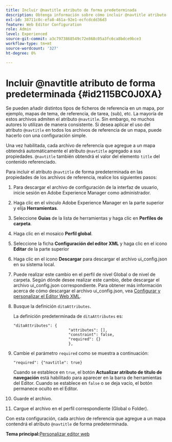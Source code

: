 ```yaml
---
title: Incluir @navtitle atributo de forma predeterminada
description: Obtenga información sobre cómo incluir @navtitle atributo de forma predeterminada
exl-id: 38711c0c-efa8-461a-92e1-ecfcdcdd36d3
feature: Web Editor Configuration
role: Admin
level: Experienced
source-git-commit: a3c7973868549c72e868c05a3fc6ca8bdce9bce3
workflow-type: tm+mt
source-wordcount: '327'
ht-degree: 0%

---
```


# Incluir @navtitle atributo de forma predeterminada {#id2115BC0J0XA}

Se pueden añadir distintos tipos de ficheros de referencia en un mapa, por ejemplo, mapas de tema, de referencia, de tarea, \(sub\), etc. La mayoría de estos archivos admiten el atributo `@navtitle`. Sin embargo, no muchos autores lo utilizan de manera consistente. Si desea aplicar el uso del atributo `@navtitle` en todos los archivos de referencia de un mapa, puede hacerlo con una configuración simple.

Una vez habilitada, cada archivo de referencia que agregue a un mapa obtendrá automáticamente el atributo `@navtitle` agregado a sus propiedades. `@navtitle` también obtendrá el valor del elemento `title` del contenido referenciado.

Para incluir el atributo `@navtitle` de forma predeterminada en las propiedades de los archivos de referencia, realice los siguientes pasos:

1. Para descargar el archivo de configuración de la interfaz de usuario, inicie sesión en Adobe Experience Manager como administrador.

1. Haga clic en el vínculo Adobe Experience Manager en la parte superior y elija **Herramientas**.
1. Seleccione **Guías** de la lista de herramientas y haga clic en **Perfiles de carpeta**.
1. Haga clic en el mosaico **Perfil global**.
1. Seleccione la ficha **Configuración del editor XML** y haga clic en el icono **Editar** de la parte superior
1. Haga clic en el icono **Descargar** para descargar el archivo ui\_config.json en su sistema local.
1. Puede realizar este cambio en el perfil de nivel Global o de nivel de carpeta. Según dónde desee realizar este cambio, debe descargar el archivo ui\_config.json correspondiente. Para obtener más información acerca de cómo descargar el archivo ui\_config.json, vea [Configurar y personalizar el Editor Web XML](conf-folder-level.md#id2065G300O5Z).

1. Busque la definición `ditaAttributes`.

   La definición predeterminada de `ditaAttributes` es:

   ```
   "ditaAttributes": {
                           "attributes": [],
                           "constraint": false,
                           "required": {}
                           },
   ```

1. Cambie el parámetro `required` como se muestra a continuación:

   ```
   "required": {"navtitle": true}
   ```

   Cuando se establece en `true`, el botón **Actualizar atributo de título de navegación** está habilitado para aparecer en la barra de herramientas del Editor. Cuando se establece en `false` o se deja vacío, el botón permanece oculto en el Editor.
1. Guarde el archivo.

1. Cargue el archivo en el perfil correspondiente \(Global o Folder\).


Con esta configuración, cada archivo de referencia que agregue a un mapa contendrá el atributo `@navtitle` de forma predeterminada.



**Tema principal:**&#x200B;[ Personalizar editor web](conf-web-editor.md)
